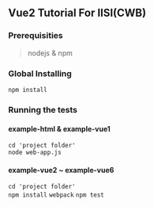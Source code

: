 ## Vue2 Tutorial For IISI(CWB)

### Prerequisities
> nodejs & npm 

### Global Installing 
``` npm install ```


### Running the tests

#### example-html & example-vue1 
``` cd 'project folder' ```  
``` node web-app.js ```

#### example-vue2 ~ example-vue6
``` cd 'project folder' ```  
``` npm install ```
``` webpack ```
``` npm test ```

 

